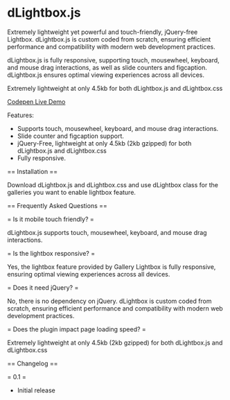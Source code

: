 # dLightbox.js

Extremely lightweight yet powerful and touch-friendly, jQuery-free Lightbox. dLightbox.js is custom coded from scratch, ensuring efficient performance and compatibility with modern web development practices.

dLightbox.js is fully responsive, supporting touch, mousewheel, keyboard, and mouse drag interactions, as well as slide counters and figcaption. dLightbox.js ensures optimal viewing experiences across all devices.

Extremely lightweight at only 4.5kb for both dLightbox.js and dLightbox.css

<a href="https://codepen.io/dmrhn/pen/abxYyQg" target=_blank>Codepen Live Demo</a>

Features:

* Supports touch, mousewheel, keyboard, and mouse drag interactions.
* Slide counter and figcaption support.
* jQuery-Free, lightweight at only 4.5kb (2kb gzipped) for both dLightbox.js and dLightbox.css
* Fully responsive.

== Installation ==

Download dLightbox.js and dLightbox.css and use dLightbox class for the galleries you want to enable lightbox feature.

== Frequently Asked Questions ==

= Is it mobile touch friendly? =

dLightbox.js supports touch, mousewheel, keyboard, and mouse drag interactions.

= Is the lightbox responsive? =

Yes, the lightbox feature provided by Gallery Lightbox is fully responsive, ensuring optimal viewing experiences across all devices.

= Does it need jQuery? =

No, there is no dependency on jQuery. dLightbox is custom coded from scratch, ensuring efficient performance and compatibility with modern web development practices.

= Does the plugin impact page loading speed? =

Extremely lightweight at only 4.5kb (2kb gzipped) for both dLightbox.js and dLightbox.css

== Changelog ==

= 0.1 =
* Initial release
